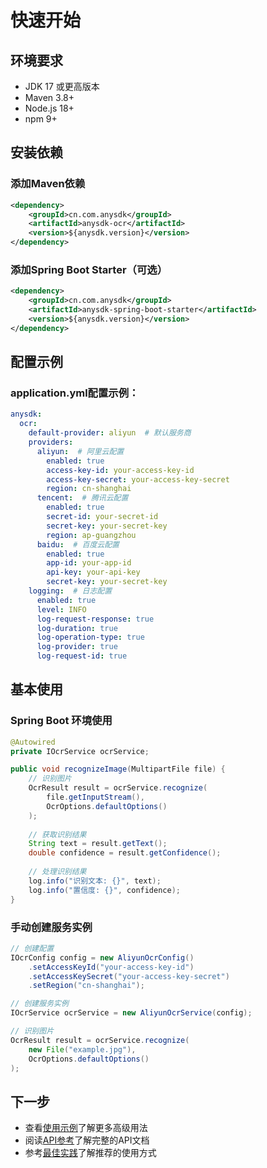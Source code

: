 # 快速开始

## 环境要求
- JDK 17 或更高版本
- Maven 3.8+
- Node.js 18+
- npm 9+

## 安装依赖

### 添加Maven依赖
```xml
<dependency>
    <groupId>cn.com.anysdk</groupId>
    <artifactId>anysdk-ocr</artifactId>
    <version>${anysdk.version}</version>
</dependency>
```

### 添加Spring Boot Starter（可选）
```xml
<dependency>
    <groupId>cn.com.anysdk</groupId>
    <artifactId>anysdk-spring-boot-starter</artifactId>
    <version>${anysdk.version}</version>
</dependency>
```

## 配置示例

### application.yml配置示例：
```yaml
anysdk:
  ocr:
    default-provider: aliyun  # 默认服务商
    providers:
      aliyun:  # 阿里云配置
        enabled: true
        access-key-id: your-access-key-id
        access-key-secret: your-access-key-secret
        region: cn-shanghai
      tencent:  # 腾讯云配置
        enabled: true
        secret-id: your-secret-id
        secret-key: your-secret-key
        region: ap-guangzhou
      baidu:  # 百度云配置
        enabled: true
        app-id: your-app-id
        api-key: your-api-key
        secret-key: your-secret-key
    logging:  # 日志配置
      enabled: true
      level: INFO
      log-request-response: true
      log-duration: true
      log-operation-type: true
      log-provider: true
      log-request-id: true
```

## 基本使用

### Spring Boot 环境使用
```java
@Autowired
private IOcrService ocrService;

public void recognizeImage(MultipartFile file) {
    // 识别图片
    OcrResult result = ocrService.recognize(
        file.getInputStream(),
        OcrOptions.defaultOptions()
    );
    
    // 获取识别结果
    String text = result.getText();
    double confidence = result.getConfidence();
    
    // 处理识别结果
    log.info("识别文本: {}", text);
    log.info("置信度: {}", confidence);
}
```

### 手动创建服务实例
```java
// 创建配置
IOcrConfig config = new AliyunOcrConfig()
    .setAccessKeyId("your-access-key-id")
    .setAccessKeySecret("your-access-key-secret")
    .setRegion("cn-shanghai");

// 创建服务实例
IOcrService ocrService = new AliyunOcrService(config);

// 识别图片
OcrResult result = ocrService.recognize(
    new File("example.jpg"),
    OcrOptions.defaultOptions()
);
```

## 下一步
- 查看[使用示例](./examples)了解更多高级用法
- 阅读[API参考](./api-reference)了解完整的API文档
- 参考[最佳实践](./best-practices)了解推荐的使用方式 
